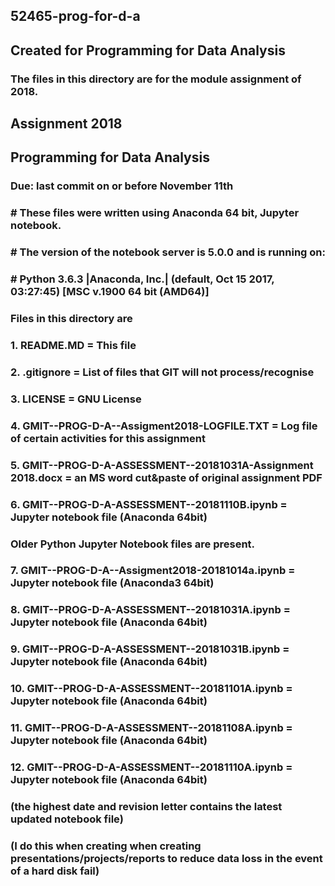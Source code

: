 ## 52465-prog-for-d-a
## Created for Programming for Data Analysis

### The files in this directory are for the module assignment of 2018.

## Assignment 2018
## Programming for Data Analysis
### Due: last commit on or before November 11th

### # These files were written using Anaconda 64 bit, Jupyter notebook.
### # The version of the notebook server is 5.0.0 and is running on:
### # Python 3.6.3 |Anaconda, Inc.| (default, Oct 15 2017, 03:27:45) [MSC v.1900 64 bit (AMD64)]

### Files in this directory are
###  1. README.MD                                  = This file
###  2. .gitignore                                 = List of files that GIT will not process/recognise
###  3. LICENSE                                    = GNU License
###  4. GMIT--PROG-D-A--Assigment2018-LOGFILE.TXT 	 = Log file of certain activities for this assignment
###  5. GMIT--PROG-D-A-ASSESSMENT--20181031A-Assignment 2018.docx = an MS word cut&paste of original assignment PDF
###  6. GMIT--PROG-D-A-ASSESSMENT--20181110B.ipynb = Jupyter notebook file (Anaconda 64bit) 
   
   
   
   
      
### Older Python Jupyter Notebook files are present.
###  7. GMIT--PROG-D-A--Assigment2018-20181014a.ipynb = Jupyter notebook file (Anaconda3 64bit) 
###  8. GMIT--PROG-D-A-ASSESSMENT--20181031A.ipynb = Jupyter notebook file (Anaconda 64bit) 
###  9. GMIT--PROG-D-A-ASSESSMENT--20181031B.ipynb = Jupyter notebook file (Anaconda 64bit) 
### 10. GMIT--PROG-D-A-ASSESSMENT--20181101A.ipynb = Jupyter notebook file (Anaconda 64bit) 
### 11. GMIT--PROG-D-A-ASSESSMENT--20181108A.ipynb = Jupyter notebook file (Anaconda 64bit) 
### 12. GMIT--PROG-D-A-ASSESSMENT--20181110A.ipynb = Jupyter notebook file (Anaconda 64bit) 

### (the highest date and revision letter contains the latest updated notebook file)
### (I do this when creating when creating presentations/projects/reports to reduce data loss in the event of a hard disk fail)
